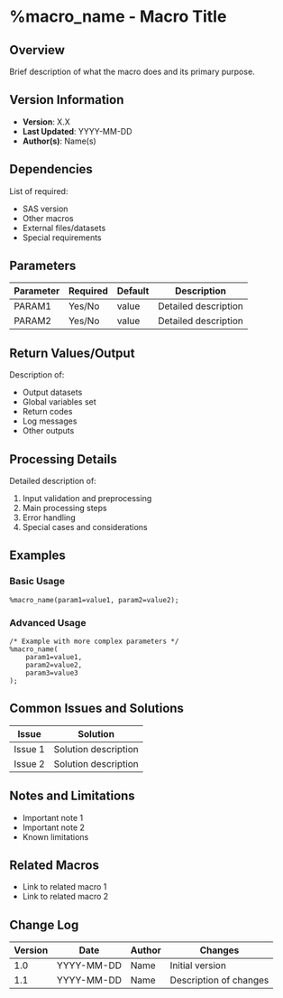 # %macro_name - Macro Title

## Overview
Brief description of what the macro does and its primary purpose.

## Version Information
- **Version**: X.X
- **Last Updated**: YYYY-MM-DD
- **Author(s)**: Name(s)

## Dependencies
List of required:
- SAS version
- Other macros
- External files/datasets
- Special requirements

## Parameters
| Parameter | Required | Default | Description |
|-----------|----------|---------|-------------|
| PARAM1 | Yes/No | value | Detailed description |
| PARAM2 | Yes/No | value | Detailed description |

## Return Values/Output
Description of:
- Output datasets
- Global variables set
- Return codes
- Log messages
- Other outputs

## Processing Details
Detailed description of:
1. Input validation and preprocessing
2. Main processing steps
3. Error handling
4. Special cases and considerations

## Examples

### Basic Usage
```sas
%macro_name(param1=value1, param2=value2);
```

### Advanced Usage
```sas
/* Example with more complex parameters */
%macro_name(
    param1=value1,
    param2=value2,
    param3=value3
);
```

## Common Issues and Solutions
| Issue | Solution |
|-------|----------|
| Issue 1 | Solution description |
| Issue 2 | Solution description |

## Notes and Limitations
- Important note 1
- Important note 2
- Known limitations

## Related Macros
- Link to related macro 1
- Link to related macro 2

## Change Log
| Version | Date | Author | Changes |
|---------|------|---------|---------|
| 1.0 | YYYY-MM-DD | Name | Initial version |
| 1.1 | YYYY-MM-DD | Name | Description of changes | 